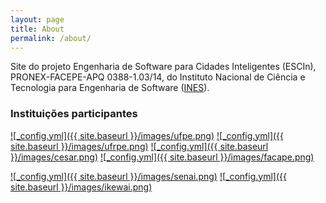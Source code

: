 ```yaml
---
layout: page
title: About
permalink: /about/
---
```


Site do projeto Engenharia de Software para Cidades Inteligentes (ESCIn), PRONEX-FACEPE-APQ 0388-1.03/14, do Instituto Nacional de Ciência e Tecnologia para Engenharia de Software ([INES](http://www.ines.org.br/)).

### Instituições participantes
[![_config.yml]({{ site.baseurl }}/images/ufpe.png)](http://www.cin.ufpe.br)
[![_config.yml]({{ site.baseurl }}/images/ufrpe.png)](http://www.ufrpe.br)
[![_config.yml]({{ site.baseurl }}/images/cesar.png)](http://www.cesar.org.br)
[![_config.yml]({{ site.baseurl }}/images/facape.png)](http://www.facape.br/inicio.aspx)

[![_config.yml]({{ site.baseurl }}/images/senai.png)](http://www.pe.senai.br/principal/inova%C3%A7%C3%A3o-1/instituto-senai-de-inova%C3%A7%C3%A3o/) [![_config.yml]({{ site.baseurl }}/images/ikewai.png)](http://ikewai.com) 